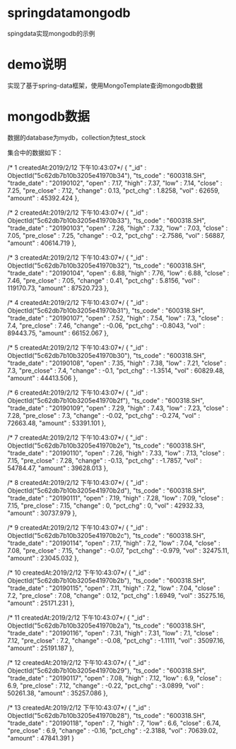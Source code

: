 # springdatamongodb
spingdata实现mongodb的示例

# demo说明
实现了基于spring-data框架，使用MongoTemplate查询mongodb数据

# mongodb数据
数据的database为mydb，collection为test_stock

集合中的数据如下：

/* 1 createdAt:2019/2/12 下午10:43:07*/
{
	"_id" : ObjectId("5c62db7b10b3205e41970b34"),
	"ts_code" : "600318.SH",
	"trade_date" : "20190102",
	"open" : 7.17,
	"high" : 7.37,
	"low" : 7.14,
	"close" : 7.25,
	"pre_close" : 7.12,
	"change" : 0.13,
	"pct_chg" : 1.8258,
	"vol" : 62659,
	"amount" : 45392.424
},

/* 2 createdAt:2019/2/12 下午10:43:07*/
{
	"_id" : ObjectId("5c62db7b10b3205e41970b33"),
	"ts_code" : "600318.SH",
	"trade_date" : "20190103",
	"open" : 7.26,
	"high" : 7.32,
	"low" : 7.03,
	"close" : 7.05,
	"pre_close" : 7.25,
	"change" : -0.2,
	"pct_chg" : -2.7586,
	"vol" : 56887,
	"amount" : 40614.719
},

/* 3 createdAt:2019/2/12 下午10:43:07*/
{
	"_id" : ObjectId("5c62db7b10b3205e41970b32"),
	"ts_code" : "600318.SH",
	"trade_date" : "20190104",
	"open" : 6.88,
	"high" : 7.76,
	"low" : 6.88,
	"close" : 7.46,
	"pre_close" : 7.05,
	"change" : 0.41,
	"pct_chg" : 5.8156,
	"vol" : 119170.73,
	"amount" : 87520.723
},

/* 4 createdAt:2019/2/12 下午10:43:07*/
{
	"_id" : ObjectId("5c62db7b10b3205e41970b31"),
	"ts_code" : "600318.SH",
	"trade_date" : "20190107",
	"open" : 7.52,
	"high" : 7.54,
	"low" : 7.3,
	"close" : 7.4,
	"pre_close" : 7.46,
	"change" : -0.06,
	"pct_chg" : -0.8043,
	"vol" : 89443.75,
	"amount" : 66152.067
},

/* 5 createdAt:2019/2/12 下午10:43:07*/
{
	"_id" : ObjectId("5c62db7b10b3205e41970b30"),
	"ts_code" : "600318.SH",
	"trade_date" : "20190108",
	"open" : 7.35,
	"high" : 7.38,
	"low" : 7.21,
	"close" : 7.3,
	"pre_close" : 7.4,
	"change" : -0.1,
	"pct_chg" : -1.3514,
	"vol" : 60829.48,
	"amount" : 44413.506
},

/* 6 createdAt:2019/2/12 下午10:43:07*/
{
	"_id" : ObjectId("5c62db7b10b3205e41970b2f"),
	"ts_code" : "600318.SH",
	"trade_date" : "20190109",
	"open" : 7.29,
	"high" : 7.43,
	"low" : 7.23,
	"close" : 7.28,
	"pre_close" : 7.3,
	"change" : -0.02,
	"pct_chg" : -0.274,
	"vol" : 72663.48,
	"amount" : 53391.101
},

/* 7 createdAt:2019/2/12 下午10:43:07*/
{
	"_id" : ObjectId("5c62db7b10b3205e41970b2e"),
	"ts_code" : "600318.SH",
	"trade_date" : "20190110",
	"open" : 7.26,
	"high" : 7.33,
	"low" : 7.13,
	"close" : 7.15,
	"pre_close" : 7.28,
	"change" : -0.13,
	"pct_chg" : -1.7857,
	"vol" : 54784.47,
	"amount" : 39628.013
},

/* 8 createdAt:2019/2/12 下午10:43:07*/
{
	"_id" : ObjectId("5c62db7b10b3205e41970b2d"),
	"ts_code" : "600318.SH",
	"trade_date" : "20190111",
	"open" : 7.19,
	"high" : 7.28,
	"low" : 7.09,
	"close" : 7.15,
	"pre_close" : 7.15,
	"change" : 0,
	"pct_chg" : 0,
	"vol" : 42932.33,
	"amount" : 30737.979
},

/* 9 createdAt:2019/2/12 下午10:43:07*/
{
	"_id" : ObjectId("5c62db7b10b3205e41970b2c"),
	"ts_code" : "600318.SH",
	"trade_date" : "20190114",
	"open" : 7.17,
	"high" : 7.2,
	"low" : 7.04,
	"close" : 7.08,
	"pre_close" : 7.15,
	"change" : -0.07,
	"pct_chg" : -0.979,
	"vol" : 32475.11,
	"amount" : 23045.032
},

/* 10 createdAt:2019/2/12 下午10:43:07*/
{
	"_id" : ObjectId("5c62db7b10b3205e41970b2b"),
	"ts_code" : "600318.SH",
	"trade_date" : "20190115",
	"open" : 7.11,
	"high" : 7.2,
	"low" : 7.04,
	"close" : 7.2,
	"pre_close" : 7.08,
	"change" : 0.12,
	"pct_chg" : 1.6949,
	"vol" : 35275.16,
	"amount" : 25171.231
},

/* 11 createdAt:2019/2/12 下午10:43:07*/
{
	"_id" : ObjectId("5c62db7b10b3205e41970b2a"),
	"ts_code" : "600318.SH",
	"trade_date" : "20190116",
	"open" : 7.31,
	"high" : 7.31,
	"low" : 7.1,
	"close" : 7.12,
	"pre_close" : 7.2,
	"change" : -0.08,
	"pct_chg" : -1.1111,
	"vol" : 35097.16,
	"amount" : 25191.187
},

/* 12 createdAt:2019/2/12 下午10:43:07*/
{
	"_id" : ObjectId("5c62db7b10b3205e41970b29"),
	"ts_code" : "600318.SH",
	"trade_date" : "20190117",
	"open" : 7.08,
	"high" : 7.12,
	"low" : 6.9,
	"close" : 6.9,
	"pre_close" : 7.12,
	"change" : -0.22,
	"pct_chg" : -3.0899,
	"vol" : 50261.38,
	"amount" : 35257.086
},

/* 13 createdAt:2019/2/12 下午10:43:07*/
{
	"_id" : ObjectId("5c62db7b10b3205e41970b28"),
	"ts_code" : "600318.SH",
	"trade_date" : "20190118",
	"open" : 7,
	"high" : 7,
	"low" : 6.6,
	"close" : 6.74,
	"pre_close" : 6.9,
	"change" : -0.16,
	"pct_chg" : -2.3188,
	"vol" : 70639.02,
	"amount" : 47841.391
}
